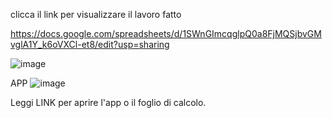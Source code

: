 clicca il link per visualizzare il lavoro fatto 

https://docs.google.com/spreadsheets/d/1SWnGImcqglpQ0a8FjMQSjbvGMvglA1Y_k6oVXCl-et8/edit?usp=sharing

![image](https://github.com/user-attachments/assets/ddc0d8bf-78cf-43c5-8b6c-acb857bc2a5c)


APP
![image](https://github.com/user-attachments/assets/3bd78b29-17bd-4fad-b5c1-a7e0a46fecbb)

Leggi LINK per aprire l'app o il foglio di calcolo.

